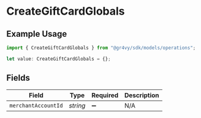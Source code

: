 # CreateGiftCardGlobals

## Example Usage

```typescript
import { CreateGiftCardGlobals } from "@gr4vy/sdk/models/operations";

let value: CreateGiftCardGlobals = {};
```

## Fields

| Field               | Type                | Required            | Description         |
| ------------------- | ------------------- | ------------------- | ------------------- |
| `merchantAccountId` | *string*            | :heavy_minus_sign:  | N/A                 |